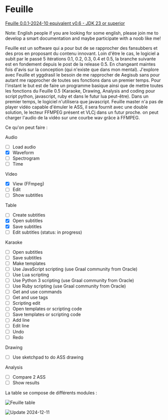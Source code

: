 # Feuille

[Feuille 0.0.1-2024-10 equivalent v0.6 - JDK 23 or superior](https://drive.google.com/file/d/1oDt-P9QEj53F6vz0N9qkvO8ajnNcUHG9/view?usp=sharing)

Note: English people if you are looking for some english, please join me to develop a smart documentation and maybe participate with a noob like me!

Feuille est un software qui a pour but de se rapprocher des fansubbers et des pros en proposant du contenu innovant. Loin d'être le cas, le logiciel a subit par le passé 5 itérations 0.1, 0.2, 0.3, 0.4 et 0.5, la branche suivante est en fondement depuis le post de la release 0.5. En changeant maintes fois d'avis sur la conception (qui n'existe que dans mon mental). J'explore avec Feuille et yggdrasil le besoin de me rapprocher de Aegisub sans pour autant me rapprocher de toutes ses fonctions dans un premier temps. Pour l'instant le but est de faire un programme basique ainsi que de mettre toutes les fonctions du Feuille 0.5 (Karaoke, Drawing, Analysis and coding pour script python, javascript, ruby et dans le futur lua peut-être). Dans un premier temps, le logiciel n'utilisera que javascript. Feuille master n'a pas de player vidéo capable d'émuler le ASS, il sera fournit avec une double solution, le lecteur FFMPEG présent et VLCj dans un futur proche. on peut charger l'audio de la vidéo sur une courbe wav grâce à FFMPEG.

Ce qu'on peut faire :

Audio

- [ ] Load audio
- [x] Waveform
- [ ] Spectrogram
- [ ] Time

Video

- [x] View (FFmpeg)
- [ ] Edit
- [ ] Show subtitles

Table

- [ ] Create subtitles
- [x] Open subtitles
- [x] Save subtitles
- [ ] Edit subtitles (status: in progress)

Karaoke

- [ ] Open subtitles
- [ ] Save subtitles
- [ ] Make templates
- [ ] Use JavaScript scripting (use Graal community from Oracle)
- [ ] Use Lua scripting
- [ ] Use Python 3 scripting (use Graal community from Oracle)
- [ ] Use Ruby scripting (use Graal community from Oracle)
- [ ] Get and use commands
- [ ] Get and use tags
- [ ] Scripting edit
- [ ] Open templates or scripting code
- [ ] Save templates or scripting code
- [ ] Add line
- [ ] Edit line
- [ ] Undo
- [ ] Redo

Drawing

- [ ] Use sketchpad to do ASS drawing

Analysis

- [ ] Compare 2 ASS
- [ ] Show results

La table se compose de différents modules :

![Feuille table](https://github.com/TW2/Feuille/blob/master/screenshots/Capture%20d'%C3%A9cran%202024-11-20%20225757.png)

![Update 2024-12-11](https://github.com/TW2/Feuille/blob/master/screenshots/Capture%20d'%C3%A9cran%202024-12-11%20030727.png)
